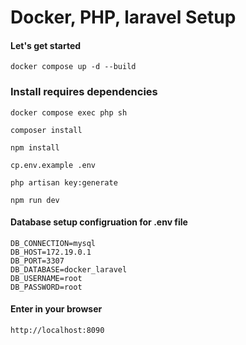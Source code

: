 # Docker, PHP, laravel Setup

#### Let's get started

```
docker compose up -d --build
```

### Install requires dependencies

```
docker compose exec php sh
```
```
composer install
```
```
npm install
```

```
cp.env.example .env
```

```
php artisan key:generate
```

```
npm run dev
```


#### Database setup configruation for .env file

```
DB_CONNECTION=mysql
DB_HOST=172.19.0.1
DB_PORT=3307
DB_DATABASE=docker_laravel
DB_USERNAME=root
DB_PASSWORD=root
```
 
#### Enter in your browser

```
http://localhost:8090
```
